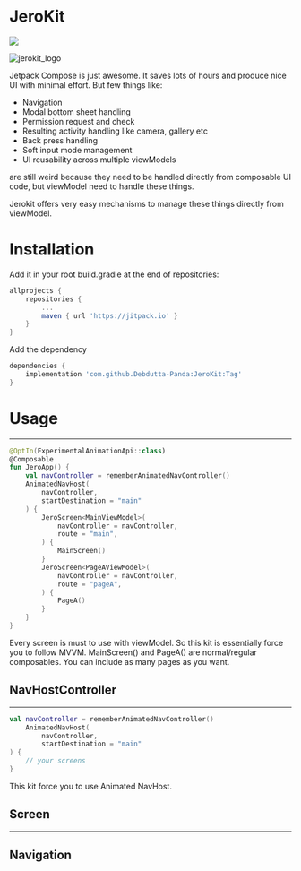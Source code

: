 # JeroKit

[![](https://jitpack.io/v/Debdutta-Panda/JeroKit.svg)](https://jitpack.io/#Debdutta-Panda/JeroKit)

![jerokit_logo](https://user-images.githubusercontent.com/92369023/200164684-e6e75ffd-9e09-4cf0-936d-99ceec59962a.svg)

Jetpack Compose is just awesome. It saves lots of hours and produce nice UI with minimal effort. But few things like:
- Navigation
- Modal bottom sheet handling
- Permission request and check
- Resulting activity handling like camera, gallery etc
- Back press handling
- Soft input mode management
- UI reusability across multiple viewModels

are still weird because they need to be handled directly from composable UI code, but viewModel need to handle these things.

Jerokit offers very easy mechanisms to manage these things directly from viewModel.

# Installation

Add it in your root build.gradle at the end of repositories:
```Groovy
allprojects {
	repositories {
		...
		maven { url 'https://jitpack.io' }
	}
}
```
Add the dependency
```Groovy
dependencies {
    implementation 'com.github.Debdutta-Panda:JeroKit:Tag'
}
```
# Usage
--------------------------
```Kotlin
@OptIn(ExperimentalAnimationApi::class)
@Composable
fun JeroApp() {
    val navController = rememberAnimatedNavController()
    AnimatedNavHost(
        navController,
        startDestination = "main"
    ) {
        JeroScreen<MainViewModel>(
            navController = navController,
            route = "main",
        ) {
            MainScreen()
        }
        JeroScreen<PageAViewModel>(
            navController = navController,
            route = "pageA",
        ) {
            PageA()
        }
    }
}
```
Every screen is must to use with viewModel. So this kit is essentially force you to follow MVVM.
MainScreen() and PageA() are normal/regular composables. You can include as many pages as you want.
## NavHostController
-----------------------
```Kotlin
val navController = rememberAnimatedNavController()
    AnimatedNavHost(
        navController,
        startDestination = "main"
) {
    // your screens
}
```
This kit force you to use Animated NavHost.
## Screen
-----------------------

## Navigation
